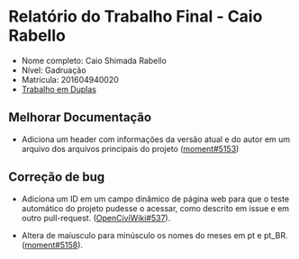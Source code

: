 # Relatório do Trabalho Final - Caio Rabello

* Nome completo: Caio Shimada Rabello
* Nível: Gadruação
* Matrícula: 201604940020
* [Trabalho em Duplas](https://github.com/gustavopinto/tesl/blob/master/duplas/Dupla_CAIO_LEONARDO.md)

## Melhorar Documentação

* Adiciona um header com informações da versão atual e do autor em um arquivo dos arquivos principais do projeto ([moment#5153](https://github.com/moment/moment/pull/5153))

## Correção de bug

* Adiciona um ID em um campo dinâmico de página web para que o teste automático do projeto pudesse o acessar, como descrito em issue e em outro pull-request. ([OpenCiviWiki#537](https://github.com/CiviWiki/OpenCiviWiki/pull/537)).

* Altera de maíusculo para minúsculo os nomes do meses em pt e pt_BR. ([moment#5158](https://github.com/moment/moment/pull/5158)).
